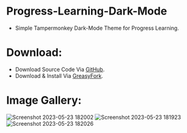 # Progress-Learning-Dark-Mode
- Simple Tampermonkey Dark-Mode Theme for Progress Learning.

# Download:
- Download Source Code Via [GitHub](https://github.com/Cracko298/Progress-Learning-Dark-Mode/releases/download/v1.0-alpha-1/Dark-Mode-Theme.js).
- Download & Install Via [GreasyFork](https://greasyfork.org/en/scripts/466937-progress-learning-dark-mode).

# Image Gallery:
![Screenshot 2023-05-23 182002](https://github.com/Cracko298/Progress-Learning-Dark-Mode/assets/78656905/0412b38e-bcf4-4025-96bc-2181dd3b5f00)
![Screenshot 2023-05-23 181923](https://github.com/Cracko298/Progress-Learning-Dark-Mode/assets/78656905/79d84634-43d2-4db1-9489-e8575a0af294)
![Screenshot 2023-05-23 182026](https://github.com/Cracko298/Progress-Learning-Dark-Mode/assets/78656905/a1b989de-1f8f-4ef7-b81c-4d63e53104c0)
